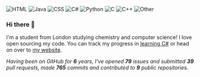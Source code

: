 ![HTML](https://img.shields.io/static/v1?style=flat&label=%E2%A0%80&color=555&labelColor=%23e34c26&message=HTML%EF%B8%B146.1%25)
![Java](https://img.shields.io/static/v1?style=flat&label=%E2%A0%80&color=555&labelColor=%23b07219&message=Java%EF%B8%B136.1%25)
![CSS](https://img.shields.io/static/v1?style=flat&label=%E2%A0%80&color=555&labelColor=%23563d7c&message=CSS%EF%B8%B15.4%25)
![C#](https://img.shields.io/static/v1?style=flat&label=%E2%A0%80&color=555&labelColor=%23178600&message=C%23%EF%B8%B14.9%25)
![Python](https://img.shields.io/static/v1?style=flat&label=%E2%A0%80&color=555&labelColor=%233572A5&message=Python%EF%B8%B12.9%25)
![C](https://img.shields.io/static/v1?style=flat&label=%E2%A0%80&color=555&labelColor=%23555555&message=C%EF%B8%B11.4%25)
![C++](https://img.shields.io/static/v1?style=flat&label=%E2%A0%80&color=555&labelColor=%23f34b7d&message=C%2B%2B%EF%B8%B11%25)
![Other](https://img.shields.io/static/v1?style=flat&label=%E2%A0%80&color=555&labelColor=%23ededed&message=Other%EF%B8%B12%25)

### Hi there 👋

I'm a student from London studying chemistry and computer science! I love open sourcing my code. You can track my progress in [learning C#](https://github.com/ZeevoX/Elasmobranch) or head on over to [my website](https://zeevox.net). 

_Having been on GitHub for **6** years, I've opened **79** issues and submitted **39** pull requests, made **765** commits and contributed to **9** public repositories._
